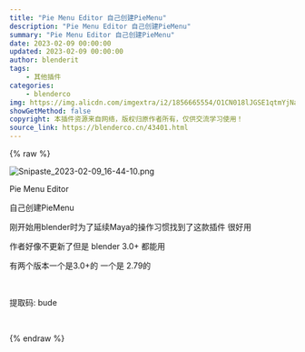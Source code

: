 ```yaml
---
title: "Pie Menu Editor 自己创建PieMenu"
description: "Pie Menu Editor 自己创建PieMenu"
summary: "Pie Menu Editor 自己创建PieMenu"
date: 2023-02-09 00:00:00
updated: 2023-02-09 00:00:00
author: blenderit
tags: 
    - 其他插件
categories:
    - blenderco
img: https://img.alicdn.com/imgextra/i2/1856665554/O1CN018lJGSE1qtmYjNacVm_!!1856665554.png
showGetMethod: false
copyright: 本插件资源来自网络，版权归原作者所有，仅供交流学习使用！
source_link: https://blenderco.cn/43401.html
---
```


{% raw %}
<p><img src="https://img.alicdn.com/imgextra/i2/1856665554/O1CN018lJGSE1qtmYjNacVm_!!1856665554.png" alt="Snipaste_2023-02-09_16-44-10.png"></p><p>Pie Menu Editor</p><p>自己创建PieMenu</p><p>刚开始用blender时为了延续Maya的操作习惯找到了这款插件 很好用</p><p>作者好像不更新了但是 blender 3.0+ 都能用</p><p>有两个版本一个是3.0+的 一个是 2.79的</p><p> </p><p>提取码: bude</p><p> </p>
<div style="display: none">blenderco</div>
{% endraw %}